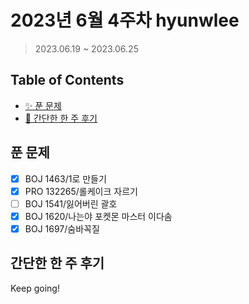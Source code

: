 # 2023년 6월 4주차 hyunwlee

> 2023.06.19 ~ 2023.06.25

## Table of Contents

- [✨ 푼 문제](#푼-문제)
- [🤔 간단한 한 주 후기](#간단한-한-주-후기)

## 푼 문제

<!-- 📕 백준 : BOJ 문제번호/문제제목 e.g. BOJ 2577/숫자의 개수 -->
<!-- 📗 프로그래머스 : PRO 문제번호/문제제목 e.g. PRO 120812/최빈값 구하기 -->
<!-- 백준허브를 사용하시면 프로그래머스의 문제번호도 확인하실 수 있습니다 -->

- [x] BOJ 1463/1로 만들기
- [x] PRO 132265/롤케이크 자르기
- [ ] BOJ 1541/잃어버린 괄호
- [x] BOJ 1620/나는야 포켓몬 마스터 이다솜
- [x] BOJ 1697/숨바꼭질

## 간단한 한 주 후기

<!-- 한 주 후기를 간단하게 작성해주세요 ! -->

Keep going!
